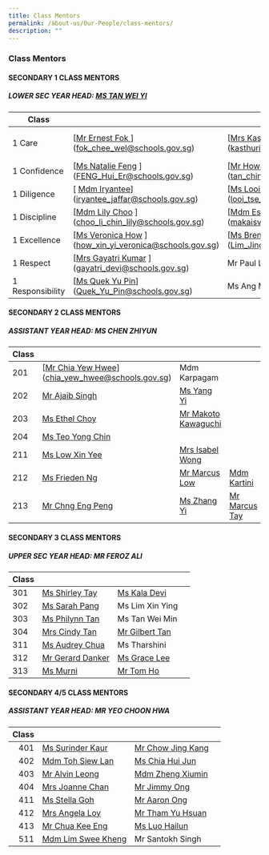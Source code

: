 ```yaml
---
title: Class Mentors
permalink: /about-us/Our-People/class-mentors/
description: ""
---
```

### Class Mentors

#### SECONDARY 1 CLASS MENTORS

##### LOWER SEC YEAR HEAD: [MS TAN WEI YI](mailto:tan_wei_yi@schools.gov.sg)

| Class 	|  	|  	|  	|
|---	|---	|---	|---	|
| 1 Care 	| [[Mr Ernest Fok ](mailto:fok_chee_wel@schools.gov.sg)](fok_chee_wel@schools.gov.sg)	|  [[Mrs Kasthuri Davaraj](mailto:kasthuri_mahanthran@schools.gov.sg)](kasthuri_mahanthran@schools.gov.sg)	|  [[Ms Chen Weiling](mailto:chen_weiling@schools.gov.sg )](chen_weiling@schools.gov.sg )	|
| 1 Confidence 	| [[Ms Natalie Feng](mailto:FENG_Hui_Er@schools.gov.sg) ](FENG_Hui_Er@schools.gov.sg)	| [[Mr Howard Tan](mailto:tan_ching_hau_howard@schools.gov.sg)](tan_ching_hau_howard@schools.gov.sg) 	|  	|
| 1 Diligence 	|[ [Mdm Iryantee](mailto:iryantee_jaffar@schools.gov.sg)](iryantee_jaffar@schools.gov.sg)	| [[Ms Looi Tse Theng](mailto:looi_tse_theng@schools.gov.sg) ](looi_tse_theng@schools.gov.sg)	|  	|
| 1 Discipline 	| [[Mdm Lily Choo](mailto:choo_li_chin_lily@schools.gov.sg) ](choo_li_chin_lily@schools.gov.sg)	| [[Mdm Esther](mailto:makaisvery_esther_periak_a@schools.gov.sg)](makaisvery_esther_periak_a@schools.gov.sg)    	| 	|
| 1 Excellence 	| [[Ms Veronica How](mailto:how_xin_yi_veronica@schools.gov.sg) ](how_xin_yi_veronica@schools.gov.sg)	| [[Ms Brenda Lim](mailto:Lim_Jing_Qi_Brenda@schools.gov.sg)](Lim_Jing_Qi_Brenda@schools.gov.sg) 	|  	|
| 1 Respect 	| [[Mrs Gayatri Kumar](mailto:gayatri_devi@schools.gov.sg) ](gayatri_devi@schools.gov.sg)	| Mr Paul Lai 	|
| 1 Responsibility 	| [[Ms Quek Yu Pin](mailto:Quek_Yu_Pin@schools.gov.sg)](Quek_Yu_Pin@schools.gov.sg) 	| Ms Ang Meng Li

#### SECONDARY 2 CLASS MENTORS

##### ASSISTANT YEAR HEAD: MS CHEN ZHIYUN

| Class 	|  	|  	|  	|
|---	|---	|---	|---	|
| 201 	| [[Mr Chia Yew Hwee](mailto:chia_yew_hwee@schools.gov.sg)](chia_yew_hwee@schools.gov.sg)	|  Mdm Karpagam	|  	| 
| 202 	| [Mr Ajaib Singh](mailto:ajaib_singh_gurbachan_s@schools.gov.sg) 	|[Ms Yang Yi ](mailto:Yang_Yi@schools.gov.sg)	|  	| 
| 203 	|[ Ms Ethel Choy](mailto:choy_hui_zhen_ethel@schools.gov.sg) 	| [Mr Makoto Kawaguchi](mailto:makoto_kawaguchi@schools.gov.sg) 	|  	| 
| 204 	| [Ms Teo Yong Chin ](mailto:teo_yong_chin@schools.gov.sg)	|  	| 
| 211 	| [Ms Low Xin Yee ](mailto:low_xin_yee@schools.gov.sg)	| [Mrs Isabel Wong](mailto:lee_siew_min_isabel@schools.gov.sg) 	|  	| 
| 212 	| [Ms Frieden Ng](mailto:ng_chih_qing@schools.gov.sg) 	|[ Mr Marcus Low ](mailto:LOW_Xue_Kai_Marcus@schools.gov.sg)	| [Mdm Kartini ](mailto:kartini_djoeraemi@schools.gov.sg)
| 213 	| [Mr Chng Eng Peng](mailto:chng_eng_peng@schools.gov.sg) 	|[ Ms Zhang Yi](mailto:Zhang_Yi_A@schools.gov.sg) 	| [Mr Marcus Tay ](mailto:tay_hiong_kiat_marcus@schools.gov.sg) 	| Mr Senan |



#### SECONDARY 3 CLASS MENTORS

##### UPPER SEC YEAR HEAD: MR FEROZ ALI

| Class 	|  	|  	|  	|
|---	|---	|---	|---	|
| 301 	| [Ms Shirley Tay](mailto:Shirley_Tay@schools.gov.sg)	|  [Ms Kala Devi](mailto:kala_devi_santha_kumar@schools.gov.sg)	|  	|
| 302 	| [Ms Sarah Pang](mailto:Sarah_PANG_PEI_WEN@schools.gov.sg)	| Ms Lim Xin Ying 	|  	|
| 303 	|[ Ms Philynn Tan ](mailto:tan_hong_bee_philynn@schools.gov.sg)	| Ms Tan Wei Min 	|  	|
| 304 	|[ Mrs Cindy Tan ](mailto:yew_siew_ping_cindy@schools.gov.sg)	| [Mr Gilbert Tan ](mailto:Gilbert_Tan_Wei_Beng@schools.gov.sg)	|
| 311 	| [Ms Audrey Chua](mailto:chua_sing_li_audrey@schools.gov.sg)	| Ms Tharshini 	|  	|
| 312 	| [Mr Gerard Danker](mailto:gerard_danker@schools.gov.sg) 	|[ Ms Grace Lee	](mailto:mei_yan_grace_lee@schools.gov.sg)
| 313 	| [Ms Murni ](mailto:murni_iryani_mohd_hanafi@schools.gov.sg)	| [Mr Tom Ho 	](mailto:ho_hai_long@schools.gov.sg)|

#### SECONDARY 4/5 CLASS MENTORS

##### ASSISTANT YEAR HEAD: MR YEO CHOON HWA

| Class 	|  	|  	|  	|
|---:	|---	|---	|---	|
| 401 	| [Ms Surinder Kaur ](mailto:surinder_kaur@schools.gov.sg)	| [Mr Chow Jing Kang](mailto:Chow_Jing_Kang@schools.gov.sg) 	|  	|
| 402 	| [Mdm Toh Siew Lan ](mailto:toh_siew_lan@schools.gov.sg)	| [Ms Chia Hui Jun](mailto:chia_hui_jun@schools.gov.sg) 	|  	|
| 403 	| [Mr Alvin Leong](mailto:leong_wei_jie_alvin@schools.gov.sg) 	| [Mdm Zheng Xiumin ](mailto:zheng_xiumin@schools.gov.sg)	|  	|
| 404 	| [Mrs Joanne Chan ](mailto:jia_en_joanne_loo@schools.gov.sg)	| [Mr Jimmy Ong ](mailto:ong_meng_guan_jimmy@schools.gov.sg)	|  	|
| 411 	| [Ms Stella Goh ](mailto:stella_goh@schools.gov.sg)	| [Mr Aaron Ong](mailto:ong_meng_yeow_aaron@schools.gov.sg) 	|  	|
| 412 	| [Mrs Angela Loy ](mailto:ang_ha_ngek@schools.gov.sg  )	| [Mr Tham Yu Hsuan](mailto:tham_yu_hsuan@schools.gov.sg)	|  	|
| 413 	| [Mr Chua Kee Eng ](mailto:chua_kee_eng@schools.gov.sg)	| [Ms Luo Hailun ](mailto:luo_hailun@schools.gov.sg)	| 
| 511 	| [Mdm Lim Swee Kheng](mailto:Lim_Swee_Kheng@schools.gov.sg)	| Mr Santokh Singh  	|  	|